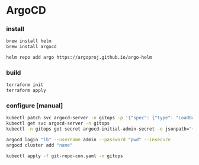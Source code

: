 # ArgoCD

### install
```sh
brew install helm
brew install argocd

helm repo add argo https://argoproj.github.io/argo-helm
```

### build
```sh
terraform init
terraform apply
```

### configure [manual]
```sh
kubectl patch svc argocd-server -n gitops -p '{"spec": {"type": "LoadBalancer"}}'
kubectl get svc argocd-server -n gitops
kubectl -n gitops get secret argocd-initial-admin-secret -o jsonpath="{.data.password}" | base64 -d; echo

argocd login "lb" --username admin --password "pwd" --insecure
argocd cluster add "name"

kubectl apply -f git-repo-con.yaml -n gitops
```
